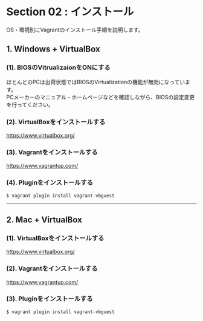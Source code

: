# Section 02 : インストール

OS・環境別にVagrantのインストール手順を説明します。

## 1. Windows + VirtualBox

### (1). BIOSのVitrualizaionをONにする

ほとんどのPCは出荷状態ではBIOSのVirtualizationの機能が無効になっています。  
PCメーカーのマニュアル・ホームページなどを確認しながら、BIOSの設定変更を行ってください。


### (2). VirtualBoxをインストールする

https://www.virtualbox.org/



### (3). Vagrantをインストールする

https://www.vagrantup.com/


### (4). Pluginをインストールする

```
$ vagrant plugin install vagrant-vbguest
```

---

## 2. Mac + VirtualBox

### (1). VirtualBoxをインストールする

https://www.virtualbox.org/


### (2). Vagrantをインストールする

https://www.vagrantup.com/


### (3). Pluginをインストールする

```
$ vagrant plugin install vagrant-vbguest
```

